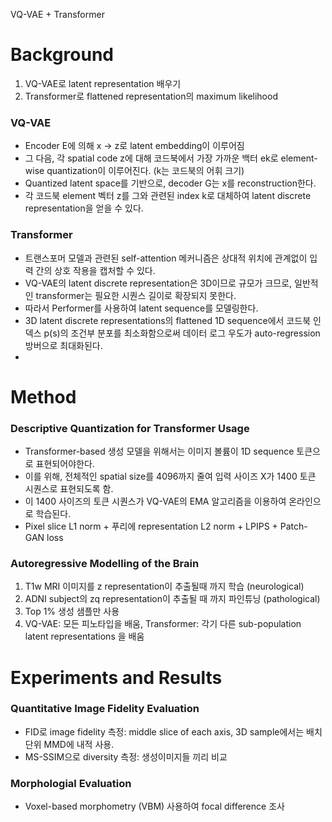 VQ-VAE + Transformer


# Background
1. VQ-VAE로 latent representation 배우기
2. Transformer로 flattened representation의 maximum likelihood 

### VQ-VAE
- Encoder E에 의해 x -> z로 latent embedding이 이루어짐
- 그 다음, 각 spatial code z에 대해 코드북에서 가장 가까운 백터 ek로 element-wise quantization이 이루어진다. (k는 코드북의 어휘 크기)
- Quantized latent space를 기반으로, decoder G는 x를 reconstruction한다.
- 각 코드북 element 벡터 z를 그와 관련된 index k로 대체하여 latent discrete representation을 얻을 수 있다.

### Transformer
- 트랜스포머 모델과 관련된 self-attention 메커니즘은 상대적 위치에 관계없이 입력 간의 상호 작용을 캡처할 수 있다.
- VQ-VAE의 latent discrete representation은 3D이므로 규모가 크므로, 일반적인 transformer는 필요한 시퀀스 길이로 확장되지 못한다.
- 따라서 Performer를 사용하여 latent sequence를 모델링한다. 
- 3D latent discrete representations의 flattened 1D sequence에서 코드북 인덱스 p(s)의 조건부 분포를 최소화함으로써 데이터 로그 우도가 auto-regression 방버으로 최대화된다.
-
# Method
### Descriptive Quantization for Transformer Usage
- Transformer-based 생성 모델을 위해서는 이미지 볼륨이 1D sequence 토큰으로 표현되어야한다.
- 이를 위해, 전체적인 spatial size를 4096까지 줄여 입력 사이즈 X가 1400 토큰 시퀀스로 표현되도록 함.
- 이 1400 사이즈의 토큰 시퀀스가 VQ-VAE의 EMA 알고리즘을 이용하여 온라인으로 학습된다.
- Pixel slice L1 norm + 푸리에 representation L2 norm + LPIPS + Patch-GAN loss 

### Autoregressive Modelling of the Brain
1. T1w MRI 이미지를 z representation이 추출될때 까지 학습 (neurological)
2. ADNI subject의 zq representation이 추출될 때 까지 파인튜닝 (pathological)
3. Top 1% 생성 샘플만 사용
4. VQ-VAE: 모든 피노타입을 배움, Transformer: 각기 다른 sub-population latent representations 을 배움

# Experiments and Results
### Quantitative Image Fidelity Evaluation
- FID로 image fidelity 측정: middle slice of each axis, 3D sample에서는 배치단위 MMD에 내적 사용.
- MS-SSIM으로 diversity 측정: 생성이미지들 끼리 비교 

### Morphologial Evaluation
- Voxel-based morphometry (VBM) 사용하여 focal difference 조사
